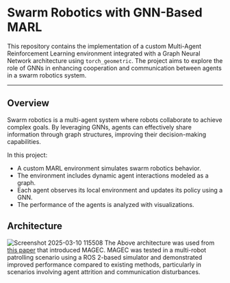 # **Swarm Robotics with GNN-Based MARL**

This repository contains the implementation of a custom Multi-Agent Reinforcement Learning environment integrated with a Graph Neural Network architecture using `torch_geometric`. The project aims to explore the role of GNNs in enhancing cooperation and communication between agents in a swarm robotics system.

---

## **Overview**
Swarm robotics is a multi-agent system where robots collaborate to achieve complex goals. By leveraging GNNs, agents can effectively share information through graph structures, improving their decision-making capabilities.

In this project:  
- A custom MARL environment simulates swarm robotics behavior.  
- The environment includes dynamic agent interactions modeled as a graph.  
- Each agent observes its local environment and updates its policy using a GNN.  
- The performance of the agents is analyzed with visualizations.

## Architecture
![Screenshot 2025-03-10 115508](https://github.com/user-attachments/assets/0d82bad5-777a-47c2-ba39-9e9fc5d5228f)
The Above architecture was used from [this paper](https://arxiv.org/abs/2403.13093?utm_source=chatgpt.com) that introduced MAGEC.
MAGEC was tested in a multi-robot patrolling scenario using a ROS 2-based simulator and demonstrated improved performance compared to existing methods, particularly in scenarios involving agent attrition and communication disturbances.
